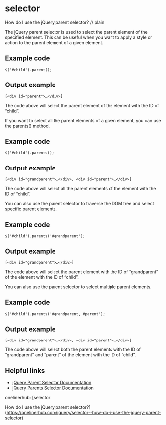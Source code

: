 # selector

How do I use the jQuery parent selector?
// plain

The jQuery parent selector is used to select the parent element of the specified element. This can be useful when you want to apply a style or action to the parent element of a given element.

## Example code

```
$('#child').parent();
```
## Output example

```
[<div id="parent">…</div>]
```

The code above will select the parent element of the element with the ID of “child”.

If you want to select all the parent elements of a given element, you can use the parents() method.

## Example code

```
$('#child').parents();
```
## Output example

```
[<div id="grandparent">…</div>, <div id="parent">…</div>]
```

The code above will select all the parent elements of the element with the ID of “child”.

You can also use the parent selector to traverse the DOM tree and select specific parent elements.

## Example code

```
$('#child').parents('#grandparent');
```
## Output example

```
[<div id="grandparent">…</div>]
```

The code above will select the parent element with the ID of “grandparent” of the element with the ID of “child”.

You can also use the parent selector to select multiple parent elements.

## Example code

```
$('#child').parents('#grandparent, #parent');
```
## Output example

```
[<div id="grandparent">…</div>, <div id="parent">…</div>]
```

The code above will select both the parent elements with the ID of “grandparent” and “parent” of the element with the ID of “child”.

## Helpful links
- [jQuery Parent Selector Documentation](https://api.jquery.com/parent/)
- [jQuery Parents Selector Documentation](https://api.jquery.com/parents/)

onelinerhub: [selector

How do I use the jQuery parent selector?](https://onelinerhub.com/jquery/selector--how-do-i-use-the-jquery-parent-selector)
